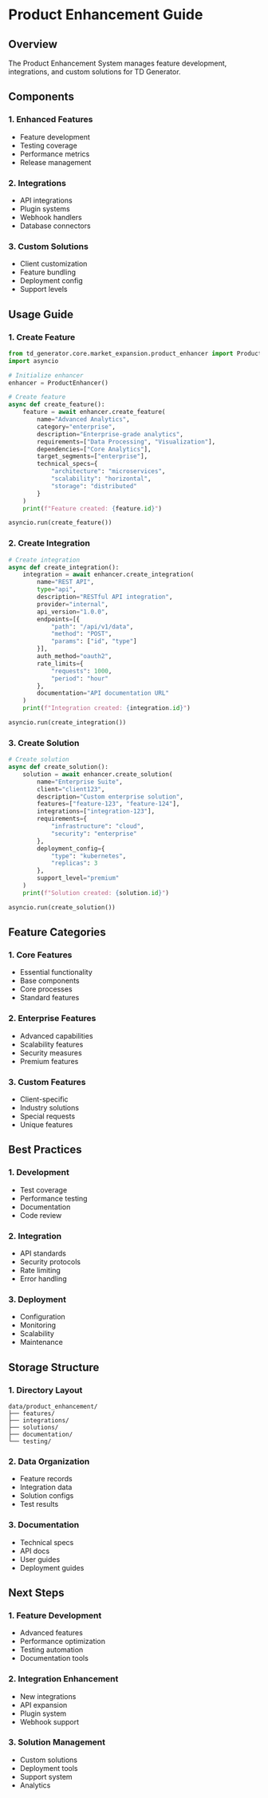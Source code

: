 # Product Enhancement Guide

## Overview
The Product Enhancement System manages feature development, integrations, and custom solutions for TD Generator.

## Components

### 1. Enhanced Features
- Feature development
- Testing coverage
- Performance metrics
- Release management

### 2. Integrations
- API integrations
- Plugin systems
- Webhook handlers
- Database connectors

### 3. Custom Solutions
- Client customization
- Feature bundling
- Deployment config
- Support levels

## Usage Guide

### 1. Create Feature
```python
from td_generator.core.market_expansion.product_enhancer import ProductEnhancer
import asyncio

# Initialize enhancer
enhancer = ProductEnhancer()

# Create feature
async def create_feature():
    feature = await enhancer.create_feature(
        name="Advanced Analytics",
        category="enterprise",
        description="Enterprise-grade analytics",
        requirements=["Data Processing", "Visualization"],
        dependencies=["Core Analytics"],
        target_segments=["enterprise"],
        technical_specs={
            "architecture": "microservices",
            "scalability": "horizontal",
            "storage": "distributed"
        }
    )
    print(f"Feature created: {feature.id}")

asyncio.run(create_feature())
```

### 2. Create Integration
```python
# Create integration
async def create_integration():
    integration = await enhancer.create_integration(
        name="REST API",
        type="api",
        description="RESTful API integration",
        provider="internal",
        api_version="1.0.0",
        endpoints=[{
            "path": "/api/v1/data",
            "method": "POST",
            "params": ["id", "type"]
        }],
        auth_method="oauth2",
        rate_limits={
            "requests": 1000,
            "period": "hour"
        },
        documentation="API documentation URL"
    )
    print(f"Integration created: {integration.id}")

asyncio.run(create_integration())
```

### 3. Create Solution
```python
# Create solution
async def create_solution():
    solution = await enhancer.create_solution(
        name="Enterprise Suite",
        client="client123",
        description="Custom enterprise solution",
        features=["feature-123", "feature-124"],
        integrations=["integration-123"],
        requirements={
            "infrastructure": "cloud",
            "security": "enterprise"
        },
        deployment_config={
            "type": "kubernetes",
            "replicas": 3
        },
        support_level="premium"
    )
    print(f"Solution created: {solution.id}")

asyncio.run(create_solution())
```

## Feature Categories

### 1. Core Features
- Essential functionality
- Base components
- Core processes
- Standard features

### 2. Enterprise Features
- Advanced capabilities
- Scalability features
- Security measures
- Premium features

### 3. Custom Features
- Client-specific
- Industry solutions
- Special requests
- Unique features

## Best Practices

### 1. Development
- Test coverage
- Performance testing
- Documentation
- Code review

### 2. Integration
- API standards
- Security protocols
- Rate limiting
- Error handling

### 3. Deployment
- Configuration
- Monitoring
- Scalability
- Maintenance

## Storage Structure

### 1. Directory Layout
```
data/product_enhancement/
├── features/
├── integrations/
├── solutions/
├── documentation/
└── testing/
```

### 2. Data Organization
- Feature records
- Integration data
- Solution configs
- Test results

### 3. Documentation
- Technical specs
- API docs
- User guides
- Deployment guides

## Next Steps

### 1. Feature Development
- Advanced features
- Performance optimization
- Testing automation
- Documentation tools

### 2. Integration Enhancement
- New integrations
- API expansion
- Plugin system
- Webhook support

### 3. Solution Management
- Custom solutions
- Deployment tools
- Support system
- Analytics
